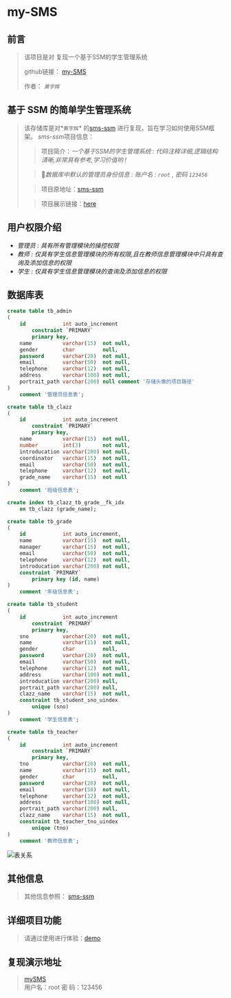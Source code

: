 # my-SMS

## 前言
> 该项目是对
> 复现一个基于SSM的学生管理系统
>
> github链接： [my-SMS](https://github.com/kleinlsl/my-SMS) 
>
> 作者： *`黄宇辉`*  

## 基于 SSM 的简单学生管理系统 

> 该存储库是对*`黄宇辉`* 的[sms-ssm](https://github.com/YUbuntu0109/sms-ssm) 进行复现，旨在学习如何使用SSM框架。
> *sms-ssm*项目信息：
> >项目简介：*一个基于SSM的学生管理系统 : 代码注释详细,逻辑结构清晰,非常具有参考,学习价值哟 !*
>
> >🔑*数据库中默认的管理员身份信息 : 账户名 : `root` , 密码 `123456`*
>
> >项目原地址：[sms-ssm](https://github.com/YUbuntu0109/sms-ssm) 
>
> >项目展示链接：[here](http://39.99.140.59:8000/sms/)



## 用户权限介绍

- *管理员 : 具有所有管理模块的操控权限*
- *教师 : 仅具有学生信息管理模块的所有权限,且在教师信息管理模块中只具有查询及添加信息的权限*
- *学生 : 仅具有学生信息管理模块的查询及添加信息的权限*

## 数据库表

```sql
create table tb_admin
(
    id            int auto_increment
        constraint `PRIMARY`
        primary key,
    name          varchar(15)  not null,
    gender        char         null,
    password      varchar(20)  not null,
    email         varchar(50)  not null,
    telephone     varchar(12)  not null,
    address       varchar(100) not null,
    portrait_path varchar(200) null comment '存储头像的项目路径'
)
    comment '管理员信息表';

create table tb_clazz
(
    id            int auto_increment
        constraint `PRIMARY`
        primary key,
    name          varchar(15)  not null,
    number        int(3)       not null,
    introducation varchar(200) not null,
    coordinator   varchar(15)  not null,
    email         varchar(50)  not null,
    telephone     varchar(12)  not null,
    grade_name    varchar(15)  not null
)
    comment '班级信息表';

create index tb_clazz_tb_grade__fk_idx
    on tb_clazz (grade_name);

create table tb_grade
(
    id            int auto_increment,
    name          varchar(15)  not null,
    manager       varchar(15)  not null,
    email         varchar(50)  not null,
    telephone     varchar(12)  not null,
    introducation varchar(200) not null,
    constraint `PRIMARY`
        primary key (id, name)
)
    comment '年级信息表';

create table tb_student
(
    id            int auto_increment
        constraint `PRIMARY`
        primary key,
    sno           varchar(20)  not null,
    name          varchar(15)  not null,
    gender        char         null,
    password      varchar(20)  not null,
    email         varchar(50)  not null,
    telephone     varchar(12)  not null,
    address       varchar(100) not null,
    introducation varchar(200) null,
    portrait_path varchar(200) null,
    clazz_name    varchar(15)  not null,
    constraint tb_student_sno_uindex
        unique (sno)
)
    comment '学生信息表';

create table tb_teacher
(
    id            int auto_increment
        constraint `PRIMARY`
        primary key,
    tno           varchar(20)  not null,
    name          varchar(15)  not null,
    gender        char         null,
    password      varchar(20)  not null,
    email         varchar(50)  not null,
    telephone     varchar(12)  not null,
    address       varchar(100) not null,
    portrait_path varchar(200) null,
    clazz_name    varchar(15)  not null,
    constraint tb_teacher_tno_uindex
        unique (tno)
)
    comment '教师信息表';


```

![表关系](https://raw.githubusercontent.com/YUbuntu0109/SSM-SMS/master/demonstration_picture/SMS-Database-ER.png)



## 其他信息

> 其他信息参照： [sms-ssm](https://github.com/YUbuntu0109/sms-ssm) 
>
> 

## 详细项目功能

> 请通过使用进行体验：[demo](http://39.99.140.59:8000/sms/)


## 复现演示地址

> [mySMS](http://39.99.140.59:8000/mySMS/)<br>
> 用户名：root
> 密  码：123456